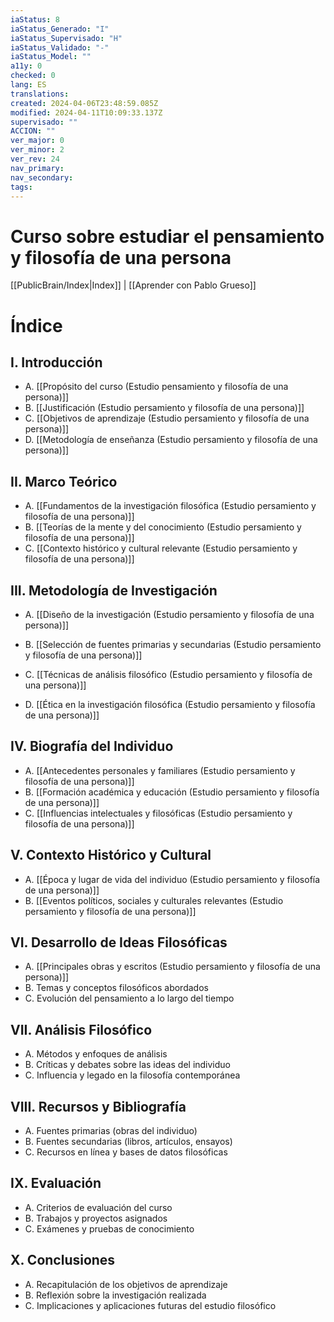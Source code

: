 ```yaml
---
iaStatus: 8
iaStatus_Generado: "I"
iaStatus_Supervisado: "H"
iaStatus_Validado: "-"
iaStatus_Model: ""
a11y: 0
checked: 0
lang: ES
translations: 
created: 2024-04-06T23:48:59.085Z
modified: 2024-04-11T10:09:33.137Z
supervisado: ""
ACCION: ""
ver_major: 0
ver_minor: 2
ver_rev: 24
nav_primary: 
nav_secondary: 
tags:
---
```

# Curso sobre estudiar el pensamiento y filosofía de una persona

[[PublicBrain/Index|Index]] | [[Aprender con Pablo Grueso]]

# Índice

## I. Introducción
   - A. [[Propósito del curso (Estudio pensamiento y filosofía de una persona)]]
   - B. [[Justificación (Estudio persamiento y filosofía de una persona)]]
   - C. [[Objetivos de aprendizaje (Estudio persamiento y filosofía de una persona)]]
   - D. [[Metodología de enseñanza (Estudio persamiento y filosofía de una persona)]]
   
## II. Marco Teórico
   - A. [[Fundamentos de la investigación filosófica (Estudio persamiento y filosofía de una persona)]]
   - B. [[Teorías de la mente y del conocimiento (Estudio persamiento y filosofía de una persona)]]
   - C. [[Contexto histórico y cultural relevante (Estudio persamiento y filosofía de una persona)]]
   
## III. Metodología de Investigación
   - A. [[Diseño de la investigación (Estudio persamiento y filosofía de una persona)]]
   - B. [[Selección de fuentes primarias y secundarias (Estudio persamiento y filosofía de una persona)]]

   - C. [[Técnicas de análisis filosófico (Estudio persamiento y filosofía de una persona)]]
   - D. [[Ética en la investigación filosófica (Estudio persamiento y filosofía de una persona)]]
   
## IV. Biografía del Individuo
   - A. [[Antecedentes personales y familiares (Estudio persamiento y filosofía de una persona)]]
   - B. [[Formación académica y educación (Estudio persamiento y filosofía de una persona)]]
   - C. [[Influencias intelectuales y filosóficas (Estudio persamiento y filosofía de una persona)]]
   
## V. Contexto Histórico y Cultural
   - A. [[Época y lugar de vida del individuo (Estudio persamiento y filosofía de una persona)]]
   - B. [[Eventos políticos, sociales y culturales relevantes (Estudio persamiento y filosofía de una persona)]]
   
## VI. Desarrollo de Ideas Filosóficas
   - A. [[Principales obras y escritos (Estudio persamiento y filosofía de una persona)]]
   - B. Temas y conceptos filosóficos abordados
   - C. Evolución del pensamiento a lo largo del tiempo
   
## VII. Análisis Filosófico
   - A. Métodos y enfoques de análisis
   - B. Críticas y debates sobre las ideas del individuo
   - C. Influencia y legado en la filosofía contemporánea
   
## VIII. Recursos y Bibliografía
   - A. Fuentes primarias (obras del individuo)
   - B. Fuentes secundarias (libros, artículos, ensayos)
   - C. Recursos en línea y bases de datos filosóficas
   
## IX. Evaluación
   - A. Criterios de evaluación del curso
   - B. Trabajos y proyectos asignados
   - C. Exámenes y pruebas de conocimiento
   
## X. Conclusiones
   - A. Recapitulación de los objetivos de aprendizaje
   - B. Reflexión sobre la investigación realizada
   - C. Implicaciones y aplicaciones futuras del estudio filosófico

